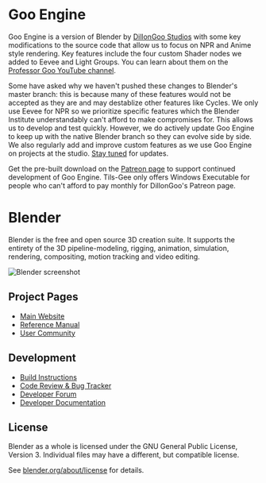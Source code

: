 <!--
Keep this document short & concise,
linking to external resources instead of including content in-line.
See 'release/text/readme.html' for the end user read-me.
-->

Goo Engine
==========

Goo Engine is a version of Blender by [DillonGoo Studios](https://www.youtube.com/dillongoo) with some key modifications
to the source code that allow us to focus on NPR and Anime style rendering. Key features include the four custom Shader 
nodes we added to Eevee and Light Groups. You can learn about them on the 
[Professor Goo YouTube channel](https://www.youtube.com/@professorGoo>).

Some have asked why we haven't pushed these changes to Blender's master branch: 
this is because many of these features would not be accepted as they are and may destablize other features like Cycles.
We only use Eevee for NPR so we prioritize specific features which the Blender Institute understandably can't afford to 
make compromises for. This allows us to develop and test quickly. However, we do actively update Goo Engine to keep up 
with the native Blender branch so they can evolve side by side. We also regularly add and improve custom features as we 
use Goo Engine on projects at the studio. [Stay tuned](https://twitter.com/dillongoostudio>) for updates.

Get the pre-built download on the [Patreon page](https://www.patreon.com/dillongoo) to support continued development of 
Goo Engine. Tils-Gee only offers Windows Executable for people who can't afford to pay monthly for DillonGoo's Patreon page.


Blender
=======

Blender is the free and open source 3D creation suite.
It supports the entirety of the 3D pipeline-modeling, rigging, animation, simulation, rendering, compositing,
motion tracking and video editing.

![Blender screenshot](https://code.blender.org/wp-content/uploads/2018/12/springrg.jpg "Blender screenshot")

Project Pages
-------------

- [Main Website](http://www.blender.org)
- [Reference Manual](https://docs.blender.org/manual/en/latest/index.html)
- [User Community](https://www.blender.org/community/)

Development
-----------

- [Build Instructions](https://wiki.blender.org/wiki/Building_Blender)
- [Code Review & Bug Tracker](https://projects.blender.org)
- [Developer Forum](https://devtalk.blender.org)
- [Developer Documentation](https://wiki.blender.org)


License
-------

Blender as a whole is licensed under the GNU General Public License, Version 3.
Individual files may have a different, but compatible license.

See [blender.org/about/license](https://www.blender.org/about/license) for details.
